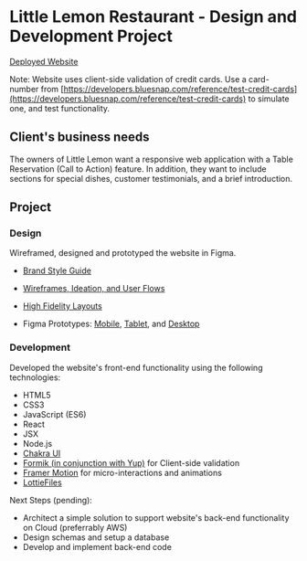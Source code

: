 # Little Lemon Restaurant - Design and Development Project

[Deployed Website](https://git4amar.github.io/little-lemon-frontend)

Note: Website uses client-side validation of credit cards. Use a card-number from [https://developers.bluesnap.com/reference/test-credit-cards](https://developers.bluesnap.com/reference/test-credit-cards) to simulate one, and test functionality.
## Client's business needs

The owners of Little Lemon want a responsive web application with a Table Reservation (Call to Action) feature. In addition, they want to include sections for special dishes, customer testimonials, and a brief introduction.

## Project

### Design
Wireframed, designed and prototyped the website in Figma.

- [Brand Style Guide](https://www.figma.com/file/375JaMjhDIKRdLSqr3V7nN/Little-Lemon-Web-App?type=design&node-id=83%3A359&mode=design&t=Gbw4GjdJ04ILOCNH-1)

- [Wireframes, Ideation, and User Flows](https://www.figma.com/file/375JaMjhDIKRdLSqr3V7nN/Little-Lemon-Web-App?type=design&node-id=0%3A1&mode=design&t=Gbw4GjdJ04ILOCNH-1)

- [High Fidelity Layouts](https://www.figma.com/file/375JaMjhDIKRdLSqr3V7nN/Little-Lemon-Web-App?type=design&node-id=83%3A432&mode=design&t=Gbw4GjdJ04ILOCNH-1)

- Figma Prototypes: [Mobile](https://www.figma.com/proto/375JaMjhDIKRdLSqr3V7nN/Little-Lemon-Web-App?page-id=557%3A38126&type=design&node-id=557-38128&viewport=577%2C264%2C0.2&t=fGFs1jM7ZWXxjgqc-1&scaling=scale-down&starting-point-node-id=557%3A38128&mode=design), [Tablet](https://www.figma.com/proto/375JaMjhDIKRdLSqr3V7nN/Little-Lemon-Web-App?page-id=557%3A38781&type=design&node-id=557-38782&viewport=683%2C247%2C0.1&t=nbdYlo8ePY65OYaQ-1&scaling=scale-down&starting-point-node-id=557%3A38782&mode=design), and [Desktop](https://www.figma.com/proto/375JaMjhDIKRdLSqr3V7nN/Little-Lemon-Web-App?page-id=648%3A483&type=design&node-id=648-3076&viewport=693%2C340%2C0.06&t=8iBjdlQvS4NPTN9z-1&scaling=scale-down&starting-point-node-id=648%3A3076&mode=design)

### Development
Developed the website's front-end functionality using the following technologies:
- HTML5
- CSS3
- JavaScript (ES6)
- React
- JSX
- Node.js
- [Chakra UI](https://chakra-ui.com/)
- [Formik (in conjunction with Yup)](https://formik.org/) for Client-side validation
- [Framer Motion](https://www.framer.com/motion/) for micro-interactions and animations
- [LottieFiles](https://lottiefiles.com/)

Next Steps (pending):
- Architect a simple solution to support website's back-end functionality on Cloud (preferrably AWS)
- Design schemas and setup a database
- Develop and implement back-end code
